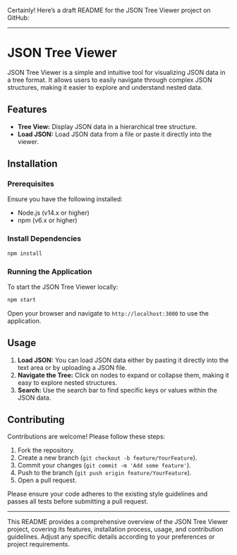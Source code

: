 Certainly! Here’s a draft README for the JSON Tree Viewer project on GitHub:

---

# JSON Tree Viewer


JSON Tree Viewer is a simple and intuitive tool for visualizing JSON data in a tree format. It allows users to easily navigate through complex JSON structures, making it easier to explore and understand nested data.

## Features

- **Tree View:** Display JSON data in a hierarchical tree structure.
- **Load JSON:** Load JSON data from a file or paste it directly into the viewer.


## Installation

### Prerequisites

Ensure you have the following installed:

- Node.js (v14.x or higher)
- npm (v6.x or higher)

### Install Dependencies

```bash
npm install
```

### Running the Application

To start the JSON Tree Viewer locally:

```bash
npm start
```

Open your browser and navigate to `http://localhost:3000` to use the application.

## Usage

1. **Load JSON:** You can load JSON data either by pasting it directly into the text area or by uploading a JSON file.
2. **Navigate the Tree:** Click on nodes to expand or collapse them, making it easy to explore nested structures.
3. **Search:** Use the search bar to find specific keys or values within the JSON data.

## Contributing

Contributions are welcome! Please follow these steps:

1. Fork the repository.
2. Create a new branch (`git checkout -b feature/YourFeature`).
3. Commit your changes (`git commit -m 'Add some feature'`).
4. Push to the branch (`git push origin feature/YourFeature`).
5. Open a pull request.

Please ensure your code adheres to the existing style guidelines and passes all tests before submitting a pull request.

---

This README provides a comprehensive overview of the JSON Tree Viewer project, covering its features, installation process, usage, and contribution guidelines. Adjust any specific details according to your preferences or project requirements.
